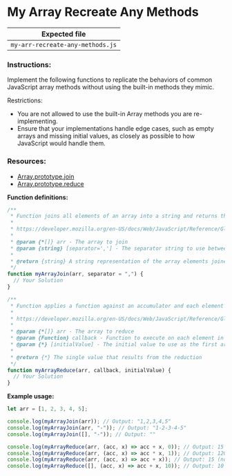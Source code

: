 # My Array Recreate Any Methods

| Expected file                    |
| -------------------------------- |
| `my-arr-recreate-any-methods.js` |

### Instructions:

Implement the following functions to replicate the behaviors of common JavaScript array methods without using the built-in methods they mimic.

Restrictions:

- You are not allowed to use the built-in Array methods you are re-implementing.
- Ensure that your implementations handle edge cases, such as empty arrays and missing initial values, as closely as possible to how JavaScript would handle them.

### Resources:

- [Array.prototype.join](https://developer.mozilla.org/en-US/docs/Web/JavaScript/Reference/Global_Objects/Array/join)
- [Array.prototype.reduce](https://developer.mozilla.org/en-US/docs/Web/JavaScript/Reference/Global_Objects/Array/reduce)

**Function definitions:**

```js
/**
 * Function joins all elements of an array into a string and returns this string.
 *
 * https://developer.mozilla.org/en-US/docs/Web/JavaScript/Reference/Global_Objects/Array/join
 *
 * @param {*[]} arr - The array to join
 * @param {string} [separator=','] - The separator string to use between each element
 *
 * @return {string} A string representation of the array elements joined with the separator
 */
function myArrayJoin(arr, separator = ",") {
  // Your Solution
}

/**
 * Function applies a function against an accumulator and each element in the array (from left to right) to reduce it to a single value.
 *
 * https://developer.mozilla.org/en-US/docs/Web/JavaScript/Reference/Global_Objects/Array/reduce
 *
 * @param {*[]} arr - The array to reduce
 * @param {Function} callback - Function to execute on each element in the array
 * @param {*} [initialValue] - The initial value to use as the first argument to the first call of the callback
 *
 * @return {*} The single value that results from the reduction
 */
function myArrayReduce(arr, callback, initialValue) {
  // Your Solution
}
```

**Example usage:**

```javascript
let arr = [1, 2, 3, 4, 5];

console.log(myArrayJoin(arr)); // Output: "1,2,3,4,5"
console.log(myArrayJoin(arr, "-")); // Output: "1-2-3-4-5"
console.log(myArrayJoin([], "-")); // Output: ""

console.log(myArrayReduce(arr, (acc, x) => acc + x, 0)); // Output: 15
console.log(myArrayReduce(arr, (acc, x) => acc * x, 1)); // Output: 120
console.log(myArrayReduce(arr, (acc, x) => acc + x)); // Output: 15 (no initial value, first element as accumulator)
console.log(myArrayReduce([], (acc, x) => acc + x, 10)); // Output: 10 (empty array with initial value)
```
